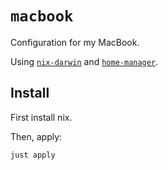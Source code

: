 # `macbook`

Configuration for my MacBook.

Using [`nix-darwin`](https://mynixos.com/nix-darwin) and [`home-manager`](https://github.com/nix-community/home-manager).

## Install

First install nix.

Then, apply:

```shell
just apply
```
